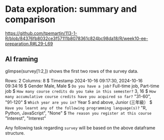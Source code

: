 # Data exploration: summary and comparison

<https://github.com/tpemartin/113-1-R/blob/84376fb8032ce3f57111b8078361c824bc98da18/R/week10-ee-preparation.R#L29-L69>

## AI framing

glimpse(survey[1:2,]) shows the first two rows of the survey data. 

Rows: 2
Columns: 8
$ Timestamp                                                        <dttm> 2024-10-16 09:17:30, 2024-10-16 09:34:16
$ Gender                                                           <fct> Male, Male
$ `Do you have a job?`                                             <fct> Full-time job, Part-time job
$ `How many course credits do you take in this semester?`          <dbl> 3, 16
$ `How many accumulative course credits have you acquired so far?` <fct> "31-60", "91-120"
$ `Which year are you in?`                                         <ord> Year 5 and above, Junior  (三年級）
$ `Have you learnt any of the following programming language(s)?`  <chr> "R, Python, JavaScript", "None"
$ `The reason you register at this course`                         <chr> "Interest", "Interest"

Any following task regarding `survey` will be based on the above dataframe structure.